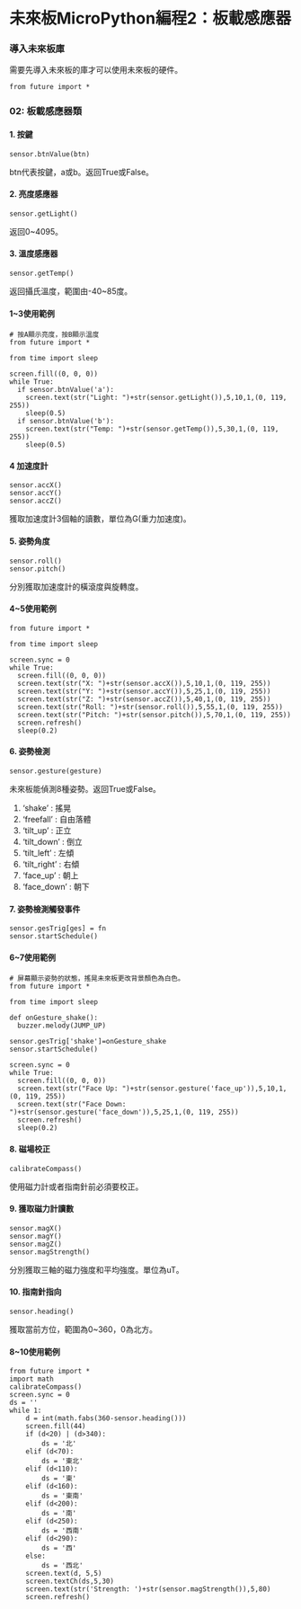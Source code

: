 # 未來板MicroPython編程2：板載感應器

### 導入未來板庫

需要先導入未來板的庫才可以使用未來板的硬件。

```
from future import *
```

### 02: 板載感應器類

#### 1. 按鍵

```
sensor.btnValue(btn)
```

btn代表按鍵，a或b。返回True或False。

#### 2. 亮度感應器

```
sensor.getLight()
```

返回0\~4095。

#### 3. 溫度感應器

```
sensor.getTemp()
```

返回攝氏溫度，範圍由-40\~85度。

#### 1\~3使用範例

```
# 按A顯示亮度，按B顯示溫度
from future import *

from time import sleep

screen.fill((0, 0, 0))
while True:
  if sensor.btnValue('a'):
    screen.text(str("Light: ")+str(sensor.getLight()),5,10,1,(0, 119, 255))
    sleep(0.5)
  if sensor.btnValue('b'):
    screen.text(str("Temp: ")+str(sensor.getTemp()),5,30,1,(0, 119, 255))
    sleep(0.5)
```



#### 4 加速度計

```
sensor.accX()
sensor.accY()
sensor.accZ()
```

獲取加速度計3個軸的讀數，單位為G(重力加速度)。

#### 5. 姿勢角度

```
sensor.roll()
sensor.pitch()
```

分別獲取加速度計的橫滾度與旋轉度。

#### 4\~5使用範例

```
from future import *

from time import sleep

screen.sync = 0
while True:
  screen.fill((0, 0, 0))
  screen.text(str("X: ")+str(sensor.accX()),5,10,1,(0, 119, 255))
  screen.text(str("Y: ")+str(sensor.accY()),5,25,1,(0, 119, 255))
  screen.text(str("Z: ")+str(sensor.accZ()),5,40,1,(0, 119, 255))
  screen.text(str("Roll: ")+str(sensor.roll()),5,55,1,(0, 119, 255))
  screen.text(str("Pitch: ")+str(sensor.pitch()),5,70,1,(0, 119, 255))
  screen.refresh()
  sleep(0.2)
```



#### 6. 姿勢檢測

```
sensor.gesture(gesture)
```

未來板能偵測8種姿勢。返回True或False。

1. ‘shake’ : 搖晃
2. ‘freefall’ : 自由落體
3. ‘tilt\_up’ : 正立
4. ‘tilt\_down’ : 倒立
5. ‘tilt\_left’ : 左傾
6. ‘tilt\_right’ : 右傾
7. ‘face\_up’ : 朝上
8. ‘face\_down’ : 朝下

#### 7. 姿勢檢測觸發事件

```
sensor.gesTrig[ges] = fn
sensor.startSchedule()
```

#### 6\~7使用範例

```
# 屏幕顯示姿勢的狀態，搖晃未來板更改背景顏色為白色。
from future import *

from time import sleep

def onGesture_shake():
  buzzer.melody(JUMP_UP)

sensor.gesTrig['shake']=onGesture_shake
sensor.startSchedule()

screen.sync = 0
while True:
  screen.fill((0, 0, 0))
  screen.text(str("Face Up: ")+str(sensor.gesture('face_up')),5,10,1,(0, 119, 255))
  screen.text(str("Face Down: ")+str(sensor.gesture('face_down')),5,25,1,(0, 119, 255))
  screen.refresh()
  sleep(0.2)
```



#### 8. 磁場校正

```
calibrateCompass()
```

使用磁力計或者指南針前必須要校正。

#### 9. 獲取磁力計讀數

```
sensor.magX()
sensor.magY()
sensor.magZ()
sensor.magStrength()
```

分別獲取三軸的磁力強度和平均強度。單位為uT。

#### 10. 指南針指向

```
sensor.heading()
```

獲取當前方位，範圍為0\~360，0為北方。

#### 8\~10使用範例

```
from future import *
import math
calibrateCompass()
screen.sync = 0
ds = ''
while 1:
    d = int(math.fabs(360-sensor.heading()))
    screen.fill(44)
    if (d<20) | (d>340):
        ds = '北'
    elif (d<70):
        ds = '東北'
    elif (d<110):
        ds = '東'
    elif (d<160):
        ds = '東南'
    elif (d<200):
        ds = '南'
    elif (d<250):
        ds = '西南'
    elif (d<290):
        ds = '西'
    else:
        ds = '西北'
    screen.text(d, 5,5)
    screen.textCh(ds,5,30)
    screen.text(str('Strength: ')+str(sensor.magStrength()),5,80)
    screen.refresh()

```

